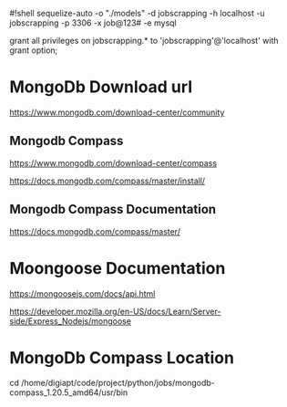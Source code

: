 
#!shell
sequelize-auto -o "./models" -d jobscrapping -h localhost -u jobscrapping -p 3306 -x job@123# -e mysql


grant all privileges on jobscrapping.* to 'jobscrapping'@'localhost' with grant option;



# MongoDb Download url
https://www.mongodb.com/download-center/community

## Mongodb Compass
https://www.mongodb.com/download-center/compass

https://docs.mongodb.com/compass/master/install/

## Mongodb Compass Documentation
https://docs.mongodb.com/compass/master/


# Moongoose Documentation
https://mongoosejs.com/docs/api.html


https://developer.mozilla.org/en-US/docs/Learn/Server-side/Express_Nodejs/mongoose



# MongoDb Compass Location
cd /home/digiapt/code/project/python/jobs/mongodb-compass_1.20.5_amd64/usr/bin
